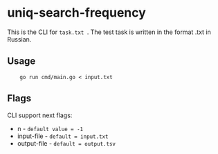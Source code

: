 # uniq-search-frequency

This is the CLI for `task.txt `. The test task is written in the format .txt in Russian.

## Usage

```
    go run cmd/main.go < input.txt
```

## Flags

CLI support next flags:

- n - `default value = -1`
- input-file - `default = input.txt`
- output-file - `default = output.tsv`
